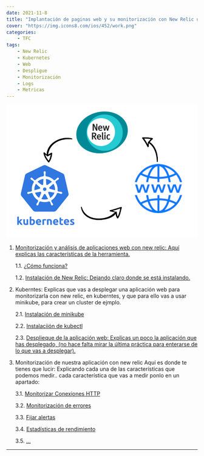 ```yaml
---
date: 2021-11-8
title: "Implantación de paginas web y su monitorización con New Relic utilizando kubernetes2"
cover: "https://img.icons8.com/ios/452/work.png"
categories: 
    - TFC
tags:
    - New Relic
    - Kubernetes
    - Web
    - Despligue
    - Monitorización
    - Logs
    - Metricas
---
```


![PracticaImg](images/proyecto/portada.png "Portada principal")


1. <a href="#lista1">Monitorización y análisis de aplicaciones web con new relic: Aquí explicas las características de la herramienta.</a>
    <p>1.1.  <a href="#lista11">¿Cómo funciona?</a></p>
    <p>1.2.  <a href="#lista12">Instalación de New Relic: Dejando claro donde se está instalando.</a></p>
2. Kuberntes: Explicas que vas a desplegar una aplicación web para monitorizarla con new relic, en kuberntes, y que para ello vas a usar minikube, para crear un cluster de ejmplo.
    <p>2.1.  <a href="#lista11">Instalación de minikube</a></p>
    <p>2.2.  <a href="#lista11">Instalaciión de kubectl</a></p>
    <p>2.3.  <a href="#lista11">Desplieque de la aplicación web: Explicas un poco la aplicación que has desplegado,  (no hace falta mirar la última práctica para enterarse de lo que vas a desplegar).</a></p>
3. Monitorización de nuestra aplicación con new relic
    Aquí es donde te tienes que lucir: Explicando cada una de las características que podemos medir.. cada característica que vas a medir ponlo en un apartado:
    <p>3.1.  <a href="#lista11">Monitorizar Conexiones HTTP</a></p>
    <p>3.2.  <a href="#lista11">Monitorización de errores</a></p>
    <p>3.3.  <a href="#lista11">Fijar alertas</a></p>
    <p>3.4.  <a href="#lista11">Estadísticas de rendimiento</a></p>
    <p>3.5.  <a href="#lista11">...</a></p>

<hr id="lista1" >

<br>